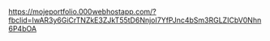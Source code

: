 https://mojeportfolio.000webhostapp.com/?fbclid=IwAR3y6GiCrTNZkE3ZJkT55tD6NnjoI7YfPJnc4bSm3RGLZICbV0Nhn6P4bOA


